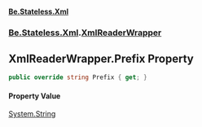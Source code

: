 #### [Be.Stateless.Xml](README.md 'README')
### [Be.Stateless.Xml](Be.Stateless.Xml.md 'Be.Stateless.Xml').[XmlReaderWrapper](XmlReaderWrapper.md 'Be.Stateless.Xml.XmlReaderWrapper')

## XmlReaderWrapper.Prefix Property

```csharp
public override string Prefix { get; }
```

#### Property Value
[System.String](https://docs.microsoft.com/en-us/dotnet/api/System.String 'System.String')